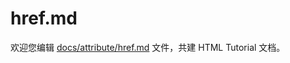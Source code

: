 href.md
===

欢迎您编辑 <a target="__blank" href="https://github.com/jaywcjlove/html-tutorial/blob/master/docs/attribute/href.md">docs/attribute/href.md</a> 文件，共建 HTML Tutorial 文档。
